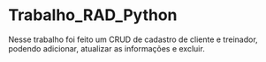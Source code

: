 # Trabalho_RAD_Python
Nesse trabalho foi feito um CRUD de cadastro de cliente e treinador, podendo adicionar, atualizar as informações e excluir.
